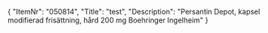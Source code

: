 {
  "ItemNr": "050814",
  "Title": "test",
  "Description": "Persantin Depot, kapsel modifierad frisättning, hård 200 mg Boehringer Ingelheim"
}